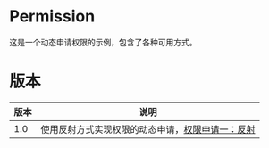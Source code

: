 # Permission
这是一个动态申请权限的示例，包含了各种可用方式。

# 版本
|版本|说明|
|---|---|
|1.0|使用反射方式实现权限的动态申请，[权限申请一：反射](https://blog.csdn.net/m0_37063730/article/details/103489830)|
